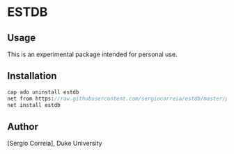 
# ESTDB

## Usage

This is an experimental package intended for personal use.

## Installation

```stata
cap ado uninstall estdb
net from https://raw.githubusercontent.com/sergiocorreia/estdb/master/package/
net install estdb
```

## Author

[Sergio Correia], Duke University

